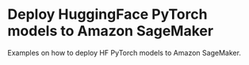 # Deploy HuggingFace PyTorch models to Amazon SageMaker

Examples on how to deploy HF PyTorch models to Amazon SageMaker.
